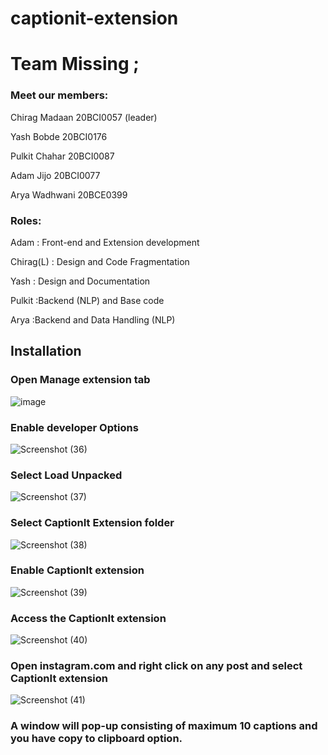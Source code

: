 # captionit-extension
# **Team Missing ;**

### **Meet our members:**
Chirag Madaan     20BCI0057 (leader)


Yash Bobde        20BCI0176


Pulkit Chahar     20BCI0087


Adam Jijo         20BCI0077


Arya Wadhwani     20BCE0399



### **Roles:**
Adam        : Front-end and Extension development


Chirag(L)   : Design and Code Fragmentation


Yash        : Design and Documentation


Pulkit      :Backend (NLP) and Base code


Arya        :Backend and Data Handling (NLP)

## Installation 

### Open Manage extension tab


![image](https://user-images.githubusercontent.com/73872418/111870771-a1fc9f80-89ac-11eb-9efb-c47409515852.png)


### Enable developer Options


![Screenshot (36)](https://user-images.githubusercontent.com/73872418/111871600-0faaca80-89b1-11eb-9a52-39bd05199618.png)


### Select Load Unpacked 


![Screenshot (37)](https://user-images.githubusercontent.com/73872418/111871602-10dbf780-89b1-11eb-8702-0e1250655b4d.png)


### Select CaptionIt Extension folder


![Screenshot (38)](https://user-images.githubusercontent.com/73872418/111871603-120d2480-89b1-11eb-89e8-f5bb32e128ca.png)


### Enable CaptionIt extension


![Screenshot (39)](https://user-images.githubusercontent.com/73872418/111871604-13d6e800-89b1-11eb-809f-ec671dfa0fa4.png)


### Access the CaptionIt extension


![Screenshot (40)](https://user-images.githubusercontent.com/73872418/111871608-16d1d880-89b1-11eb-8a32-93c7871ecf20.png)


### Open instagram.com and right click on any post and select CaptionIt extension


![Screenshot (41)](https://user-images.githubusercontent.com/73872418/111871609-18030580-89b1-11eb-8004-9e9f8c60717f.png)


### A window will pop-up consisting of maximum 10 captions and you have copy to clipboard option.



